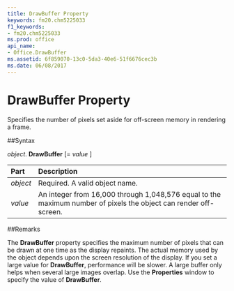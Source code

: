 ```yaml
---
title: DrawBuffer Property
keywords: fm20.chm5225033
f1_keywords:
- fm20.chm5225033
ms.prod: office
api_name:
- Office.DrawBuffer
ms.assetid: 6f859070-13c0-5da3-40e6-51f6676cec3b
ms.date: 06/08/2017
---
```



# DrawBuffer Property



Specifies the number of pixels set aside for off-screen memory in rendering a frame.

##Syntax

_object_. **DrawBuffer** [= _value_ ]


|**Part**|**Description**|
|:-----|:-----|
| _object_|Required. A valid object name.|
| _value_|An integer from 16,000 through 1,048,576 equal to the maximum number of pixels the object can render off-screen.|

##Remarks

The  **DrawBuffer** property specifies the maximum number of pixels that can be drawn at one time as the display repaints. The actual memory used by the object depends upon the screen resolution of the display. If you set a large value for **DrawBuffer**, performance will be slower. A large buffer only helps when several large images overlap.
Use the  **Properties** window to specify the value of **DrawBuffer**.

